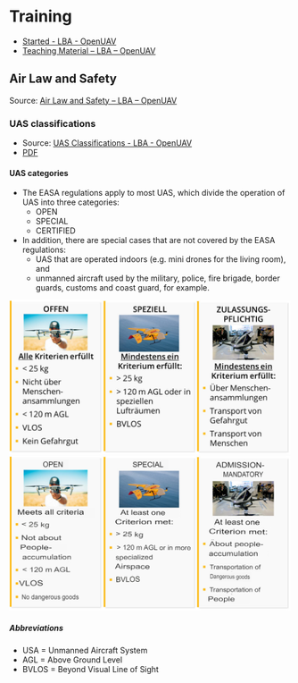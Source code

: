 # Training

* [Started - LBA - OpenUAV](https://lba-openuav.de/einstieg/)
* [Teaching Material – LBA – OpenUAV](https://lba-openuav.de/onlinekurs/lehrmaterial/)

## Air Law and Safety

Source: [Air Law and Safety – LBA – OpenUAV](https://lba-openuav.de/onlinekurs/lehrmaterial/luftrecht-und-sicherheit/)

### UAS classifications

* Source: [UAS Classifications - LBA - OpenUAV](https://lba-openuav.de/onlinekurs/lehrmaterial/luftrecht-und-sicherheit/uas-klassifizierungen/)
* [PDF](files/training/1-air-law-and-safety/1-uas-classifications/uas-classifications.pdf)

#### UAS categories

* The EASA regulations apply to most UAS, which divide the operation of UAS into three categories:
  * OPEN
  * SPECIAL
  * CERTIFIED
* In addition, there are special cases that are not covered by the EASA regulations:
  * UAS that are operated indoors (e.g. mini drones for the living room), and
  * unmanned aircraft used by the military, police, fire brigade, border guards, customs and coast guard, for example.

![uas-categories](files/training/1-air-law-and-safety/1-uas-classifications/uas-categories/01-ALW-01-02-Unterkategorien-1024x561.jpg)
![uas-categories-translated](files/training/1-air-law-and-safety/1-uas-classifications/uas-categories/01-ALW-01-02-Unterkategorien-1024x561.translated.jpg)

##### Abbreviations

* USA = Unmanned Aircraft System
* AGL = Above Ground Level
* BVLOS = Beyond Visual Line of Sight
